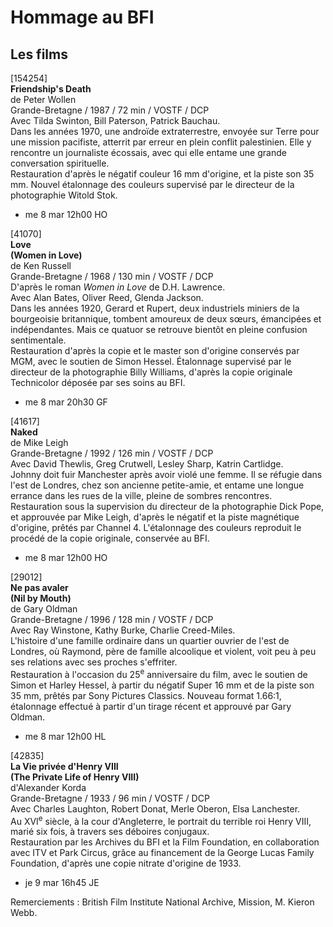 # Hommage au BFI

## Les films

[154254]  
**Friendship's Death**  
de Peter Wollen  
Grande-Bretagne / 1987 / 72 min / VOSTF / DCP  
Avec Tilda Swinton, Bill Paterson, Patrick Bauchau.  
Dans les années 1970, une androïde extraterrestre, envoyée sur Terre pour une mission pacifiste, atterrit par erreur en plein conflit palestinien. Elle y rencontre un journaliste écossais, avec qui elle entame une grande conversation spirituelle.  
Restauration d'après le négatif couleur 16 mm d'origine, et la piste son 35 mm. Nouvel étalonnage des couleurs supervisé par le directeur de la photographie Witold Stok.

- me 8 mar 12h00 HO

[41070]  
**Love**  
**(Women in Love)**  
de Ken Russell  
Grande-Bretagne / 1968 / 130 min / VOSTF / DCP  
D'après le roman _Women in Love_ de D.H. Lawrence.  
Avec Alan Bates, Oliver Reed, Glenda Jackson.  
Dans les années 1920, Gerard et Rupert, deux industriels miniers de la bourgeoisie britannique, tombent amoureux de deux sœurs, émancipées et indépendantes. Mais ce quatuor se retrouve bientôt en pleine confusion sentimentale.  
Restauration d'après la copie et le master son d'origine conservés par MGM, avec le soutien de Simon Hessel. Étalonnage supervisé par le directeur de la photographie Billy Williams, d'après la copie originale Technicolor déposée par ses soins au BFI.

- me 8 mar 20h30 GF

[41617]  
**Naked**  
de Mike Leigh  
Grande-Bretagne / 1992 / 126 min / VOSTF / DCP  
Avec David Thewlis, Greg Crutwell, Lesley Sharp, Katrin Cartlidge.  
Johnny doit fuir Manchester après avoir violé une femme. Il se réfugie dans l'est de Londres, chez son ancienne petite-amie, et entame une longue errance dans les rues de la ville, pleine de sombres rencontres.  
Restauration sous la supervision du directeur de la photographie Dick Pope, et approuvée par Mike Leigh, d'après le négatif et la piste magnétique d'origine, prêtés par Channel 4. L'étalonnage des couleurs reproduit le procédé de la copie originale, conservée au BFI.

- me 8 mar 12h00 HO

[29012]  
**Ne pas avaler**  
**(Nil by Mouth)**  
de Gary Oldman  
Grande-Bretagne / 1996 / 128 min / VOSTF / DCP  
Avec Ray Winstone, Kathy Burke, Charlie Creed-Miles.  
L'histoire d'une famille ordinaire dans un quartier ouvrier de l'est de Londres, où Raymond, père de famille alcoolique et violent, voit peu à peu ses relations avec ses proches s'effriter.  
Restauration à l'occasion du 25<sup>e</sup> anniversaire du film, avec le soutien de Simon et Harley Hessel, à partir du négatif Super 16 mm et de la piste son 35 mm, prêtés par Sony Pictures Classics. Nouveau format 1.66:1, étalonnage effectué à partir d'un tirage récent et approuvé par Gary Oldman.

- me 8 mar 12h00 HL

[42835]  
**La Vie privée d'Henry VIII**  
**(The Private Life of Henry VIII)**  
d'Alexander Korda  
Grande-Bretagne / 1933 / 96 min / VOSTF / DCP  
Avec Charles Laughton, Robert Donat, Merle Oberon, Elsa Lanchester.  
Au XVI<sup>e</sup> siècle, à la cour d'Angleterre, le portrait du terrible roi Henry VIII, marié six fois, à travers ses déboires conjugaux.  
Restauration par les Archives du BFI et la Film Foundation, en collaboration avec ITV et Park Circus, grâce au financement de la George Lucas Family Foundation, d'après une copie nitrate d'origine de 1933.

- je 9 mar 16h45 JE

Remerciements : British Film Institute National Archive, Mission, M. Kieron Webb.